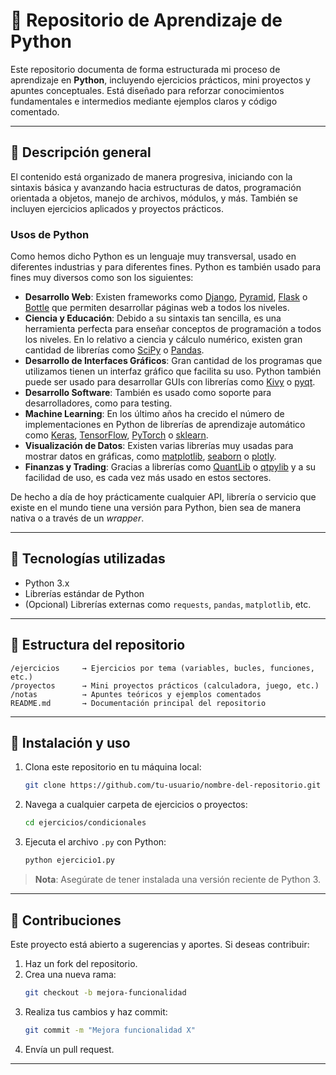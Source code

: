 # 🐍 Repositorio de Aprendizaje de Python

Este repositorio documenta de forma estructurada mi proceso de aprendizaje en **Python**, incluyendo ejercicios prácticos, mini proyectos y apuntes conceptuales. Está diseñado para reforzar conocimientos fundamentales e intermedios mediante ejemplos claros y código comentado.

---

## 🧩 Descripción general

El contenido está organizado de manera progresiva, iniciando con la sintaxis básica y avanzando hacia estructuras de datos, programación orientada a objetos, manejo de archivos, módulos, y más. También se incluyen ejercicios aplicados y proyectos prácticos.

### Usos de Python
 Como hemos dicho Python es un lenguaje muy transversal, usado en diferentes industrias y para diferentes fines. Python es también usado para fines muy diversos como son los siguientes:
                <ul>
                    <li><strong>Desarrollo Web</strong>: Existen frameworks como <a href="http://www.djangoproject.com/"
                            title="Django">Django</a>, <a href="http://www.pylonsproject.org/"
                            title="Pyramid">Pyramid</a>, <a href="http://flask.pocoo.org/" title="Flask">Flask</a> o <a
                            href="http://bottlepy.org/" title="Bottle">Bottle</a> que permiten desarrollar páginas web a
                        todos los niveles.
                    <li><strong>Ciencia y Educación</strong>: Debido a su sintaxis tan sencilla, es una herramienta
                        perfecta para enseñar conceptos de programación a todos los niveles. En lo relativo a ciencia y
                        cálculo numérico, existen gran cantidad de librerías como <a href="http://scipy.org/"
                            title="SciPy">SciPy</a> o <a href="http://pandas.pydata.org/" title="Pandas">Pandas</a>.
                    <li><strong>Desarrollo de Interfaces Gráficos</strong>: Gran cantidad de los programas que
                        utilizamos tienen un interfaz gráfico que facilita su uso. Python también puede ser usado para
                        desarrollar GUIs con librerías como <a href="http://kivy.org/" title="Kivy">Kivy</a> o <a
                            href="http://www.riverbankcomputing.co.uk/software/pyqt/intro" title="pyqt">pyqt</a>.
                    <li><strong>Desarrollo Software</strong>: También es usado como soporte para desarrolladores, como
                        para testing.
                    <li><strong>Machine Learning</strong>: En los último años ha crecido el número de implementaciones
                        en Python de librerías de aprendizaje automático como <a href="https://keras.io/"
                            title="Keras">Keras</a>, <a href="https://www.tensorflow.org/"
                            title="TensorFlow">TensorFlow</a>, <a href="https://pytorch.org/"
                            title="PyTorch">PyTorch</a> o <a href="https://scikit-learn.org/"
                            title="sklearn">sklearn</a>.
                    <li><strong>Visualización de Datos</strong>: Existen varias librerías muy usadas para mostrar datos
                        en gráficas, como <a href="https://matplotlib.org/" title="matplotlib">matplotlib</a>, <a
                            href="https://seaborn.pydata.org/" title="seaborn">seaborn</a> o <a
                            href="https://plot.ly/python/" title="plotly">plotly</a>.
                    <li><strong>Finanzas y Trading</strong>: Gracias a librerías como <a
                            href="https://www.quantlib.org/" title="QuantLib">QuantLib</a> o <a
                            href="https://qtpylib.io/docs/latest/" title="qtpylib">qtpylib</a> y a su facilidad de uso,
                        es cada vez más usado en estos sectores.
                </ul>
        De hecho a día de hoy prácticamente cualquier API, librería o servicio que existe en el mundo tiene una versión para Python, bien sea de manera nativa o a través de un <em>wrapper</em>.

---

## 🔧 Tecnologías utilizadas

- Python 3.x
- Librerías estándar de Python
- (Opcional) Librerías externas como `requests`, `pandas`, `matplotlib`, etc.

---

## 📁 Estructura del repositorio

```
/ejercicios     → Ejercicios por tema (variables, bucles, funciones, etc.)
/proyectos      → Mini proyectos prácticos (calculadora, juego, etc.)
/notas          → Apuntes teóricos y ejemplos comentados
README.md       → Documentación principal del repositorio
```

---

## 🚀 Instalación y uso

1. Clona este repositorio en tu máquina local:
   ```bash
   git clone https://github.com/tu-usuario/nombre-del-repositorio.git
   ```

2. Navega a cualquier carpeta de ejercicios o proyectos:
   ```bash
   cd ejercicios/condicionales
   ```

3. Ejecuta el archivo `.py` con Python:
   ```bash
   python ejercicio1.py
   ```

> **Nota**: Asegúrate de tener instalada una versión reciente de Python 3.

---

## 🤝 Contribuciones

Este proyecto está abierto a sugerencias y aportes. Si deseas contribuir:

1. Haz un fork del repositorio.
2. Crea una nueva rama:
   ```bash
   git checkout -b mejora-funcionalidad
   ```
3. Realiza tus cambios y haz commit:
   ```bash
   git commit -m "Mejora funcionalidad X"
   ```
4. Envía un pull request.

---
